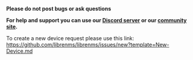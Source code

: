 **Please do not post bugs or ask questions**

**For help and support you can use our [Discord server](https://t.libren.ms/discord) or our [community site](https://community.librenms.org).**

To create a new device request please use this link: https://github.com/librenms/librenms/issues/new?template=New-Device.md
